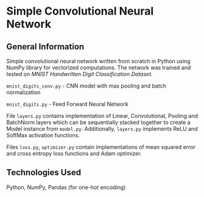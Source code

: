 # Simple Convolutional Neural Network

## General Information

Simple convolutional neural network written from scratch in Python using NumPy library for vectorized computations. The network was trained and tested on _MNIST Handwritten Digit Classification Dataset_.

`mnist_digits_conv.py` - CNN model with max pooling and batch normalization

`mnist_digits.py` - Feed Forward Neural Network

File `layers.py` contains implementation of Linear, Convolutional, Pooling and BatchNorm layers which can be sequentially stacked together to create a Model instance from `model.py`. Additionally, `layers.py` implements ReLU and SoftMax activation functions.

Files `loss.py`, `optimizer.py` contain implementations of mean squared error and cross entropy loss functions and Adam optimizer.

## Technologies Used

Python, NumPy, Pandas (for one-hot encoding)
